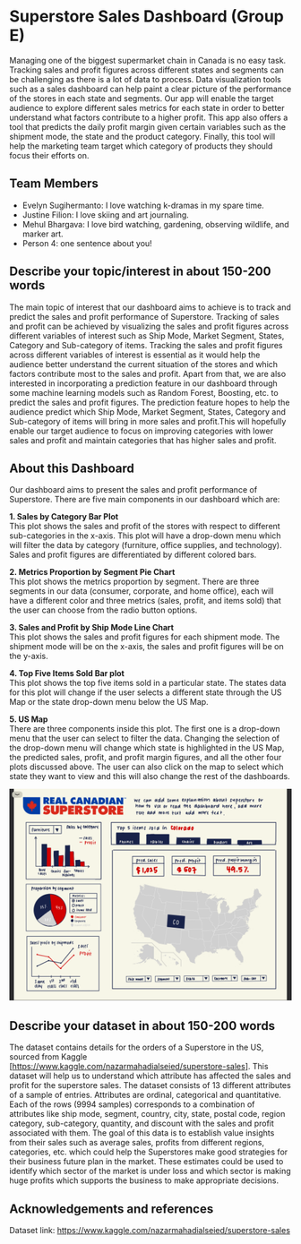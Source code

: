# Superstore Sales Dashboard (Group E)

Managing one of the biggest supermarket chain in Canada is no easy task. Tracking sales and profit figures across different states and segments can be challenging as there is a lot of data to process. Data visualization tools such as a sales dashboard can help paint a clear picture of the performance of the stores in each state and segments. Our app will enable the target audience to explore different sales metrics for each state in order to better understand what factors contribute to a higher profit. This app also offers a tool that predicts the daily profit margin given certain variables such as the shipment mode, the state and the product category. Finally, this tool will help the marketing team target which category of products they should focus their efforts on.

## Team Members

- Evelyn Sugihermanto: I love watching k-dramas in my spare time.
- Justine Filion: I love skiing and art journaling. 
- Mehul Bhargava: I love bird watching, gardening, observing wildlife, and marker art.
- Person 4: one sentence about you!

## Describe your topic/interest in about 150-200 words

The main topic of interest that our dashboard aims to achieve is to track and predict the sales and profit performance of Superstore. Tracking of sales and profit can be achieved by visualizing the sales and profit figures across different variables of interest such as Ship Mode, Market Segment, States, Category and Sub-category of items. Tracking the sales and profit figures across different variables of interest is essential as it would help the audience better understand the current situation of the stores and which factors contribute most to the sales and profit. Apart from that, we are also interested in incorporating a prediction feature in our dashboard through some machine learning models such as Random Forest, Boosting, etc. to predict the sales and profit figures. The prediction feature hopes to help the audience predict which Ship Mode, Market Segment, States, Category and Sub-category of items will bring in more sales and profit.This will hopefully enable our target audience to focus on improving categories with lower sales and profit and maintain categories that has higher sales and profit.

## About this Dashboard

Our dashboard aims to present the sales and profit performance of Superstore. There are five main components in our dashboard which are:

**1. Sales by Category Bar Plot**      
This plot shows the sales and profit of the stores with respect to different sub-categories in the x-axis. This plot will have a drop-down menu which will filter the data by category (furniture, office supplies, and technology). Sales and profit figures are differentiated by different colored bars.

**2. Metrics Proportion by Segment Pie Chart**     
This plot shows the metrics proportion by segment. There are three segments in our data (consumer, corporate, and home office), each will have a different color and three metrics (sales, profit, and items sold) that the user can choose from the radio button options.

**3. Sales and Profit by Ship Mode Line Chart**       
This plot shows the sales and profit figures for each shipment mode. The shipment mode will be on the x-axis, the sales and profit figures will be on the y-axis.  

**4. Top Five Items Sold Bar plot**      
This plot shows the top five items sold in a particular state. The states data for this plot will change if the user selects a different state through the US Map or the state drop-down menu below the US Map. 

**5. US Map**      
There are three components inside this plot. The first one is a drop-down menu that the user can select to filter the data. Changing the selection of the drop-down menu will change which state is highlighted in the US Map, the predicted sales, profit, and profit margin figures, and all the other four plots discussed above. The user can also click on the map to select which state they want to view and this will also change the rest of the dashboards.

<img src ="images/dashboard_sketch.png">

## Describe your dataset in about 150-200 words

The dataset contains details for the orders of a Superstore in the US, sourced from Kaggle [https://www.kaggle.com/nazarmahadialseied/superstore-sales]. This dataset will help us to understand which attribute has affected the sales and profit for the superstore sales. The dataset consists of 13 different attributes of a sample of entries. Attributes are ordinal, categorical and quantitative. Each of the rows (9994 samples) corresponds to a combination of attributes like ship mode, segment, country, city, state, postal code, region category, sub-category, quantity, and discount with the sales and profit associated with them. The goal of this data is to establish value insights from their sales such as average sales, profits from different regions, categories, etc. which could help the Superstores make good strategies for their business future plan in the market. These estimates could be used to identify which sector of the market is under loss and which sector is making huge profits which supports the business to make appropriate decisions.

## Acknowledgements and references 

Dataset link: https://www.kaggle.com/nazarmahadialseied/superstore-sales
